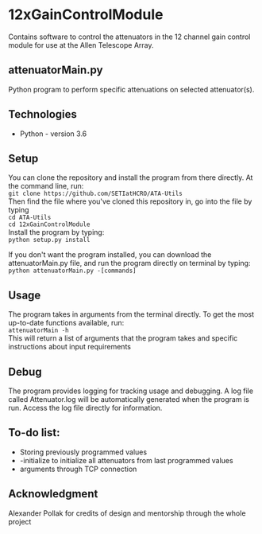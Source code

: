 # 12xGainControlModule

Contains software to control the attenuators in the 12 channel gain control module for use at the Allen Telescope Array.

## attenuatorMain.py

Python program to perform specific attenuations on selected attenuator(s).

## Technologies
* Python - version 3.6

## Setup
You can clone the repository and install the program from there directly. At the command line, run:  
`git clone https://github.com/SETIatHCRO/ATA-Utils`   
Then find the file where you've cloned this repository in, go into the file by typing  
`cd ATA-Utils`  
`cd 12xGainControlModule`  
Install the program by typing:  
`python setup.py install`  

If you don't want the program installed, you can download the attenuatorMain.py file, and run the program directly on terminal by typing:  
`python attenuatorMain.py -[commands]`

## Usage
The program takes in arguments from the terminal directly. To get the most up-to-date functions available, run:  
`attenuatorMain -h`  
This will return a list of arguments that the program takes and specific instructions about input requirements

## Debug
The program provides logging for tracking usage and debugging. A log file called Attenuator.log will be automatically generated when the program is run. Access the log file directly for information.

## To-do list:
* Storing previously programmed values
* -initialize to initialize all attenuators from last programmed values
* arguments through TCP connection

## Acknowledgment
Alexander Pollak for credits of design and mentorship through the whole project
